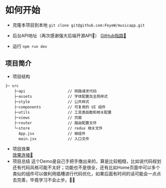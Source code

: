 # 如何开始
 - 克隆本项目到本地
    `git clone git@github.com:FeyeW/musicapp.git`
 - 后台API地址（再次感谢强大后端开源API🎉）
    [GitHub指路🙋](https://github.com/Binaryify/NeteaseCloudMusicApi)
  
 - 运行
    `npm run dev`
## 项目简介
- 项目结构
```
├─ src
    ├─api                   // 网路请求代码
    ├─assets                // 字体配置及全局样式
    ├─style                 // 公共样式
    ├─components            // 可复用的 UI 组件
    ├─utils                 // 工具类函数和相关配置
    ├─views                 // 页面
    ├─router                // 路由配置文件
    └─store                 // redux 相关文件
      App.jsx               // 根组件
      main.jsx              // 入口文件
```
- 项目效果  
    [效果连接🙋](https://v.superbed.cn/play/6315a91116f2c2beb15454ba)
- 项目总结
    这个Demo是自己手把手撸出来的，算是比较粗糙，比如说代码规划还有代码风格可能不太好；功能也不是很全，还有比如Home页面中可以多个类似的组件可以做利用插槽进行代码优化，如果后面有时间的话可能会一点点去完善，毕竟学习不会止步。💪💪


